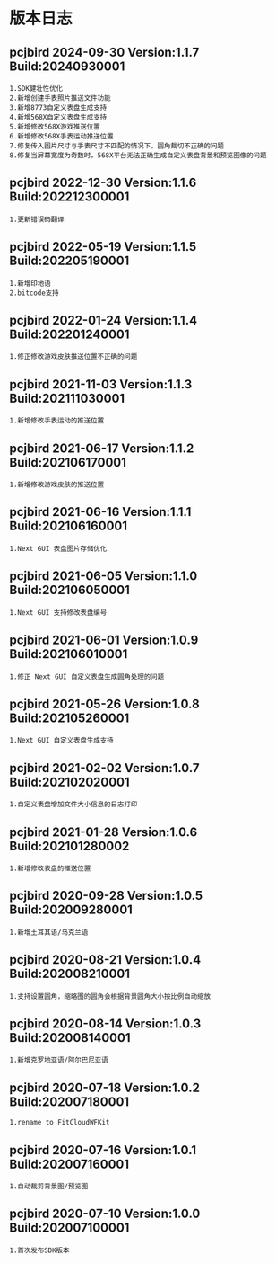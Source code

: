 # 版本日志

## pcjbird 2024-09-30 Version:1.1.7 Build:20240930001

    1.SDK健壮性优化
    2.新增创建手表照片推送文件功能
    3.新增8773自定义表盘生成支持
    4.新增568X自定义表盘生成支持
    5.新增修改568X游戏推送位置
    6.新增修改568X手表运动推送位置
    7.修复传入图片尺寸与手表尺寸不匹配的情况下，圆角裁切不正确的问题
    8.修复当屏幕宽度为奇数时，568X平台无法正确生成自定义表盘背景和预览图像的问题

## pcjbird 2022-12-30 Version:1.1.6 Build:202212300001

    1.更新错误码翻译

## pcjbird 2022-05-19 Version:1.1.5 Build:202205190001

    1.新增印地语
    2.bitcode支持

## pcjbird 2022-01-24 Version:1.1.4 Build:202201240001

    1.修正修改游戏皮肤推送位置不正确的问题

## pcjbird 2021-11-03 Version:1.1.3 Build:202111030001

    1.新增修改手表运动的推送位置

## pcjbird 2021-06-17 Version:1.1.2 Build:202106170001

    1.新增修改游戏皮肤的推送位置

## pcjbird 2021-06-16 Version:1.1.1 Build:202106160001

    1.Next GUI 表盘图片存储优化

## pcjbird 2021-06-05 Version:1.1.0 Build:202106050001

    1.Next GUI 支持修改表盘编号

## pcjbird 2021-06-01 Version:1.0.9 Build:202106010001

    1.修正 Next GUI 自定义表盘生成圆角处理的问题

## pcjbird 2021-05-26 Version:1.0.8 Build:202105260001

    1.Next GUI 自定义表盘生成支持

## pcjbird 2021-02-02 Version:1.0.7 Build:202102020001

    1.自定义表盘增加文件大小信息的日志打印

## pcjbird 2021-01-28 Version:1.0.6 Build:202101280002

    1.新增修改表盘的推送位置

## pcjbird 2020-09-28 Version:1.0.5 Build:202009280001

    1.新增土耳其语/乌克兰语

## pcjbird 2020-08-21 Version:1.0.4 Build:202008210001

    1.支持设置圆角，缩略图的圆角会根据背景圆角大小按比例自动缩放

## pcjbird 2020-08-14 Version:1.0.3 Build:202008140001

    1.新增克罗地亚语/阿尔巴尼亚语

## pcjbird 2020-07-18 Version:1.0.2 Build:202007180001

    1.rename to FitCloudWFKit

## pcjbird 2020-07-16 Version:1.0.1 Build:202007160001

    1.自动裁剪背景图/预览图

## pcjbird 2020-07-10 Version:1.0.0 Build:202007100001

    1.首次发布SDK版本
